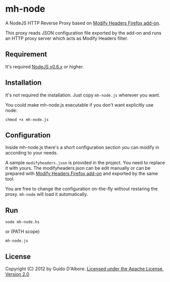 mh-node
==============================================================

A NodeJS HTTP Reverse Proxy based on [Modify Headers Firefox add-on](https://addons.mozilla.org/en-US/firefox/addon/modify-headers/).

This proxy reads JSON configuration file exported by the add-on and
runs an HTTP proxy server which acts as Modify Headers filter.

Requirement
-----------

It's required [NodeJS v0.6.x](http://nodejs.org/) or higher.

Installation
------------

It's not required the installation. Just copy `mh-node.js` wherever you want.

You could make mh-node.js executable if you don't want explicitly use node:

    chmod +x mh-node.js

Configuration
-------------

Inside mh-node.js there's a short configuration section you can modify
in according to your needs.

A sample `modifyheaders.json` is provided in the project. You need to
replace it with yours. The modifyheaders.json can be edit manually 
or can be prepared with [Modify Headers Firefox add-on](https://addons.mozilla.org/en-US/firefox/addon/modify-headers/)
and exported by the same tool.

You are free to change the configuration on-the-fly without restaring the proxy. `mh-node` will load it automatically.

Run
----------------

    node mh-node.hs

or (PATH scope)

    mh-node.js

License
-------
Copyright (C) 2012 by Guido D'Albore. [Licensed under the Apache License, Version 2.0](http://www.apache.org/licenses/LICENSE-2.0.txt)
